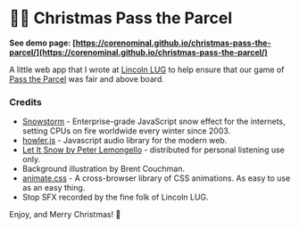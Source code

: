 # 🎄🎁 Christmas Pass the Parcel

__See demo page: [https://corenominal.github.io/christmas-pass-the-parcel/](https://corenominal.github.io/christmas-pass-the-parcel/)__

A little web app that I wrote at [Lincoln LUG](https://lincolnlug.org.uk) to help ensure that our game of [Pass the Parcel](https://en.wikipedia.org/wiki/Hot_potato_(game)#Pass_the_parcel) was fair and above board.

### Credits

* [Snowstorm](https://github.com/scottschiller/snowstorm/) - Enterprise-grade JavaScript snow effect for the internets, setting CPUs on fire worldwide every winter since 2003.
* [howler.js](https://github.com/goldfire/howler.js/) - Javascript audio library for the modern web.
* [Let It Snow by Peter Lemongello](http://feelslikechristmas.com/free-christmas-music/contemporary-vocal/let-snow-peter-lemongello/) - distributed for personal listening use only.
* Background illustration by Brent Couchman.
* [animate.css](https://github.com/daneden/animate.css) - A cross-browser library of CSS animations. As easy to use as an easy thing.
* Stop SFX recorded by the fine folk of Lincoln LUG.

Enjoy, and Merry Christmas! 🎄
